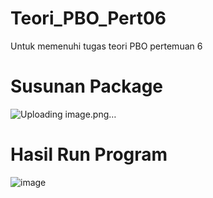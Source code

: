 # Teori_PBO_Pert06
Untuk memenuhi tugas teori PBO pertemuan 6

# Susunan Package
![Uploading image.png…]()


# Hasil Run Program
![image](https://github.com/Faathir81/Teori_PBO_Pert06/assets/145968943/b32c1353-5fe9-4571-8768-8806a602b77a)
